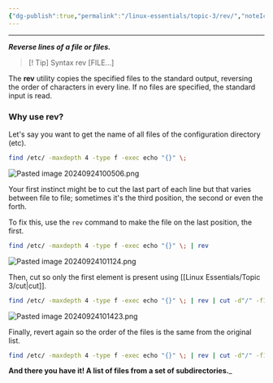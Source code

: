 ```yaml
---
{"dg-publish":true,"permalink":"/linux-essentials/topic-3/rev/","noteIcon":"1"}
---
```


---
___Reverse lines of a file or files.___

> [! Tip] Syntax
	rev [FILE...]


The **rev** utility copies the specified files to the standard output, reversing the order of characters in every line. If no files are specified, the standard input is read.

### Why use rev?

Let's say you want to get the name of all files of the configuration directory (etc).

```bash
find /etc/ -maxdepth 4 -type f -exec echo "{}" \;
```
![Pasted image 20240924100506.png](/img/user/Linux%20Essentials/Topic%203/Reference%20images/Pasted%20image%2020240924100506.png)

Your first instinct might be to cut the last part of each line but that varies between file to file; sometimes it's the third position, the second or even the forth.

To fix this, use the `rev` command to make the file on the last position, the first.

```bash
find /etc/ -maxdepth 4 -type f -exec echo "{}" \; | rev
```
![Pasted image 20240924101124.png](/img/user/Linux%20Essentials/Topic%203/Reference%20images/Pasted%20image%2020240924101124.png)

Then, cut so only the first element is present using [[Linux Essentials/Topic 3/cut\|cut]].

```bash
find /etc/ -maxdepth 4 -type f -exec echo "{}" \; | rev | cut -d"/" -f1
```
![Pasted image 20240924101423.png](/img/user/Linux%20Essentials/Topic%203/Reference%20images/Pasted%20image%2020240924101423.png)

Finally, revert again so the order of the files is the same from the original list.
```bash
find /etc/ -maxdepth 4 -type f -exec echo "{}" \; | rev | cut -d"/" -f1 | rev
```

__And there you have it! A list of files from a set of subdirectories.___